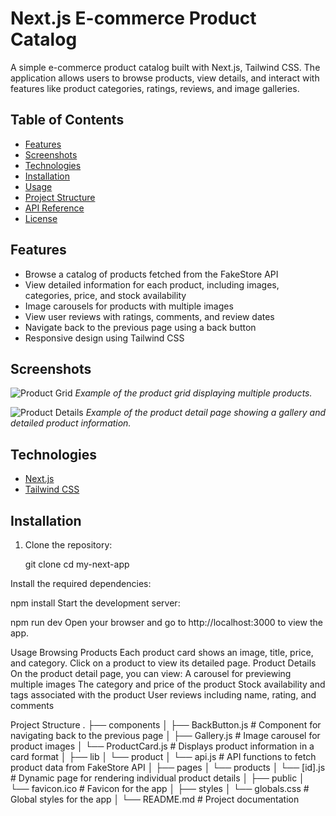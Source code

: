 

# Next.js E-commerce Product Catalog

A simple e-commerce product catalog built with Next.js, Tailwind CSS. The application allows users to browse products, view details, and interact with features like product categories, ratings, reviews, and image galleries.

## Table of Contents

- [Features](#features)
- [Screenshots](#screenshots)
- [Technologies](#technologies)
- [Installation](#installation)
- [Usage](#usage)
- [Project Structure](#project-structure)
- [API Reference](#api-reference)
- [License](#license)

## Features

- Browse a catalog of products fetched from the FakeStore API
- View detailed information for each product, including images, categories, price, and stock availability
- Image carousels for products with multiple images
- View user reviews with ratings, comments, and review dates
- Navigate back to the previous page using a back button
- Responsive design using Tailwind CSS


## Screenshots

![Product Grid](https://via.placeholder.com/600x400)
_Example of the product grid displaying multiple products._

![Product Details](https://via.placeholder.com/600x400)
_Example of the product detail page showing a gallery and detailed product information._

## Technologies

- [Next.js](https://nextjs.org/)
- [Tailwind CSS](https://tailwindcss.com/)


## Installation

1. Clone the repository:

   git clone 
   cd my-next-app

Install the required dependencies:

npm install
Start the development server:

npm run dev
Open your browser and go to http://localhost:3000 to view the app.

Usage
Browsing Products
Each product card shows an image, title, price, and category.
Click on a product to view its detailed page.
Product Details
On the product detail page, you can view:
A carousel for previewing multiple images
The category and price of the product
Stock availability and tags associated with the product
User reviews including name, rating, and comments

Project Structure
.
├── components
│   ├── BackButton.js       # Component for navigating back to the previous page
│   ├── Gallery.js          # Image carousel for product images
│   └── ProductCard.js      # Displays product information in a card format
│
├── lib
│   └── product
│       └── api.js          # API functions to fetch product data from FakeStore API
│
├── pages
│   └── products
│       └── [id].js         # Dynamic page for rendering individual product details
│
├── public
│   └── favicon.ico         # Favicon for the app
│
├── styles
│   └── globals.css         # Global styles for the app
│
└── README.md               # Project documentation

